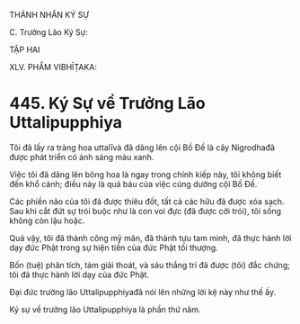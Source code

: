 THÁNH NHÂN KÝ SỰ

C. Trưởng Lão Ký Sự:

TẬP HAI

XLV. PHẨM VIBHĪṬAKA:

# 445. Ký Sự về Trưởng Lão Uttalipupphiya

Tôi đã lấy ra tràng hoa uttalīvà đã dâng lên cội Bồ Đề là cây Nigrodhađã được phát triển có ánh sáng màu xanh.

Việc tôi đã dâng lên bông hoa là ngay trong chính kiếp này, tôi không biết đến khổ cảnh; điều này là quả báu của việc cúng dường cội Bồ Đề.

Các phiền não của tôi đã được thiêu đốt, tất cả các hữu đã được xóa sạch. Sau khi cắt đứt sự trói buộc như là con voi đực (đã được cởi trói), tôi sống không còn lậu hoặc.

Quả vậy, tôi đã thành công mỹ mãn, đã thành tựu tam minh, đã thực hành lời dạy đức Phật trong sự hiện tiền của đức Phật tối thượng.

Bốn (tuệ) phân tích, tám giải thoát, và sáu thắng trí đã được (tôi) đắc chứng; tôi đã thực hành lời dạy của đức Phật.

Đại đức trưởng lão Uttalipupphiyađã nói lên những lời kệ này như thế ấy.

Ký sự về trưởng lão Uttalipupphiya là phần thứ năm.
